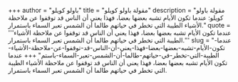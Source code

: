 +++
author = "باولو كويلو"
title = "مقولة باولو كويلو"
description = "مقولة باولو كويلو: عندما تكون الأيام تشبه بعضها بعضا، فهذا يعني أن الناس قد توقفوا عن ملاحظة الأشياء الطيبة التي تخطر في حياتهم طالما أن الشمس تعبر السماء باستمرار."
quote = '''عندما تكون الأيام تشبه بعضها بعضا، فهذا يعني أن الناس قد توقفوا عن ملاحظة الأشياء الطيبة التي تخطر في حياتهم طالما أن الشمس تعبر السماء باستمرار.''' 
slug = "عندما-تكون-الأيام-تشبه-بعضها-بعضا-فهذا-يعني-أن-الناس-قد-توقفوا-عن-ملاحظة-الأشياء-الطيبة-التي-تخطر-في-حياتهم-طالما-أن-الشمس-تعبر-السماء-باستم"
+++
عندما تكون الأيام تشبه بعضها بعضا، فهذا يعني أن الناس قد توقفوا عن ملاحظة الأشياء الطيبة التي تخطر في حياتهم طالما أن الشمس تعبر السماء باستمرار.
